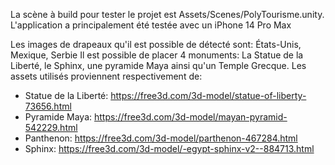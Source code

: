 La scène à build pour tester le projet est Assets/Scenes/PolyTourisme.unity.
L'application a principalement été testée avec un iPhone 14 Pro Max

Les images de drapeaux qu'il est possible de détecté sont: États-Unis, Mexique, Serbie
Il est possible de placer 4 monuments: La Statue de la Liberté, le Sphinx, une pyramide Maya ainsi qu'un Temple Grecque. Les assets utilisés proviennent respectivement de:
- Statue de la Liberté: https://free3d.com/3d-model/statue-of-liberty-73656.html
- Pyramide Maya: https://free3d.com/3d-model/mayan-pyramid-542229.html
- Panthenon: https://free3d.com/3d-model/parthenon-467284.html
- Sphinx: https://free3d.com/3d-model/-egypt-sphinx-v2--884713.html
